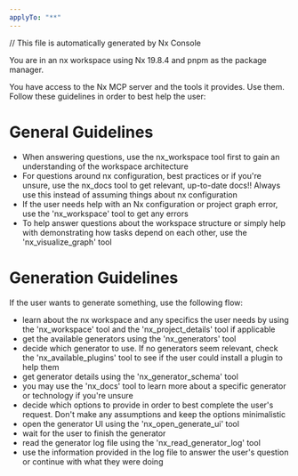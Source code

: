 ```yaml
---
applyTo: "**"
---
```


// This file is automatically generated by Nx Console

You are in an nx workspace using Nx 19.8.4 and pnpm as the package manager.

You have access to the Nx MCP server and the tools it provides. Use them. Follow these guidelines in order to best help the user:

# General Guidelines

-   When answering questions, use the nx_workspace tool first to gain an understanding of the workspace architecture
-   For questions around nx configuration, best practices or if you're unsure, use the nx_docs tool to get relevant, up-to-date docs!! Always use this instead of assuming things about nx configuration
-   If the user needs help with an Nx configuration or project graph error, use the 'nx_workspace' tool to get any errors
-   To help answer questions about the workspace structure or simply help with demonstrating how tasks depend on each other, use the 'nx_visualize_graph' tool

# Generation Guidelines

If the user wants to generate something, use the following flow:

-   learn about the nx workspace and any specifics the user needs by using the 'nx_workspace' tool and the 'nx_project_details' tool if applicable
-   get the available generators using the 'nx_generators' tool
-   decide which generator to use. If no generators seem relevant, check the 'nx_available_plugins' tool to see if the user could install a plugin to help them
-   get generator details using the 'nx_generator_schema' tool
-   you may use the 'nx_docs' tool to learn more about a specific generator or technology if you're unsure
-   decide which options to provide in order to best complete the user's request. Don't make any assumptions and keep the options minimalistic
-   open the generator UI using the 'nx_open_generate_ui' tool
-   wait for the user to finish the generator
-   read the generator log file using the 'nx_read_generator_log' tool
-   use the information provided in the log file to answer the user's question or continue with what they were doing
